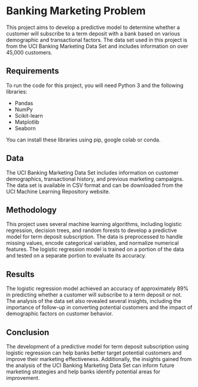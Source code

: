 # Banking Marketing Problem

This project aims to develop a predictive model to determine whether a customer will subscribe to a term deposit with a bank based on various demographic and transactional factors. The data set used in this project is from the UCI Banking Marketing Data Set and includes information on over 45,000 customers.

## Requirements
To run the code for this project, you will need Python 3 and the following libraries:

- Pandas
- NumPy
- Scikit-learn
- Matplotlib
- Seaborn

You can install these libraries using pip, google colab or conda.

## Data

The UCI Banking Marketing Data Set includes information on customer demographics, transactional history, and previous marketing campaigns. 
The data set is available in CSV format and can be downloaded from the UCI Machine Learning Repository website.

## Methodology

This project uses several machine learning algorithms, including logistic regression, decision trees, and random forests to develop a predictive model for term deposit subscription. 
The data is preprocessed to handle missing values, encode categorical variables, and normalize numerical features. 
The logistic regression model is trained on a portion of the data and tested on a separate portion to evaluate its accuracy.

## Results

The logistic regression model achieved an accuracy of approximately 89% in predicting whether a customer will subscribe to a term deposit or not. 
The analysis of the data set also revealed several insights, including the importance of follow-up in converting potential customers and the impact of demographic factors on customer behavior.

## Conclusion

The development of a predictive model for term deposit subscription using logistic regression can help banks better target potential customers and improve their marketing effectiveness. Additionally, the insights gained from the analysis of the UCI Banking Marketing Data Set can inform future marketing strategies and help banks identify potential areas for improvement.
